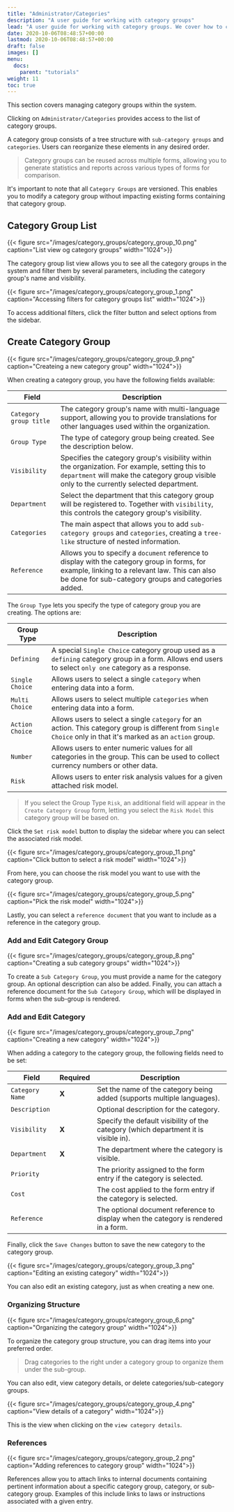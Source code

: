 ```yaml
---
title: "Administrator/Categories"
description: "A user guide for working with category groups"
lead: "A user guide for working with category groups. We cover how to create and modify category groups."
date: 2020-10-06T08:48:57+00:00
lastmod: 2020-10-06T08:48:57+00:00
draft: false
images: []
menu:
  docs:
    parent: "tutorials"
weight: 11
toc: true
---
```

This section covers managing category groups within the system.

Clicking on `Administrator/Categories` provides access to the list of category groups.

A category group consists of a tree structure with `sub-category groups` and `categories`. Users can reorganize these elements in any desired order.

> Category groups can be reused across multiple forms, allowing you to generate statistics and reports across various types of forms for comparison.

It's important to note that all `Category Groups` are versioned. This enables you to modify a category group without impacting existing forms containing that category group.

## Category Group List

{{< figure src="/images/category_groups/category_group_10.png" caption="List view og category groups" width="1024">}}

The category group list view allows you to see all the category groups in the system and filter them by several parameters, including the category group's name and visibility.

{{< figure src="/images/category_groups/category_group_1.png" caption="Accessing filters for category groups list" width="1024">}}

To access additional filters, click the filter button and select options from the sidebar.

## Create Category Group

{{< figure src="/images/category_groups/category_group_9.png" caption="Createing a new category group" width="1024">}}

When creating a category group, you have the following fields available:

| Field | Description |
| --- | --- | 
| `Category group title` | The category group's name with multi-language support, allowing you to provide translations for other languages used within the organization. |
| `Group Type` | The type of category group being created. See the description below. |
| `Visibility` | Specifies the category group's visibility within the organization. For example, setting this to `department` will make the category group visible only to the currently selected department.|
| `Department` | Select the department that this category group will be registered to. Together with `visibility`, this controls the category group's visibility. |
| `Categories` | The main aspect that allows you to add `sub-category groups` and `categories`, creating a `tree-like` structure of nested information. |
| `Reference` | Allows you to specify a `document` reference to display with the category group in forms, for example, linking to a relevant law. This can also be done for sub-category groups and categories added. |

The `Group Type` lets you specify the type of category group you are creating. The options are:

| Group Type | Description |
| --- | --- |
| `Defining` | A special `Single Choice` category group used as a `defining` category group in a form. Allows end users to select `only one` category as a response. |
| `Single Choice` | Allows users to select a single `category` when entering data into a form. |
| `Multi Choice` | Allows users to select multiple `categories` when entering data into a form. |
| `Action Choice` | Allows users to select a single `category` for an action. This category group is different from `Single Choice` only in that it's marked as an `action` group. |
| `Number` | Allows users to enter numeric values for all categories in the group. This can be used to collect currency numbers or other data. |
| `Risk` | Allows users to enter risk analysis values for a given attached risk model. |

> If you select the Group Type `Risk`, an additional field will appear in the `Create Category Group` form, letting you select the `Risk Model` this category group will be based on.

Click the `Set risk model` button to display the sidebar where you can select the associated risk model.

{{< figure src="/images/category_groups/category_group_11.png" caption="Click button to select a risk model" width="1024">}}

From here, you can choose the risk model you want to use with the category group.

{{< figure src="/images/category_groups/category_group_5.png" caption="Pick the risk model" width="1024">}}

Lastly, you can select a `reference document` that you want to include as a reference in the category group.

### Add and Edit Category Group

{{< figure src="/images/category_groups/category_group_8.png" caption="Creating a sub category groups" width="1024">}}

To create a `Sub Category Group`, you must provide a name for the category group. An optional description can also be added. Finally, you can attach a reference document for the `Sub Category Group`, which will be displayed in forms when the sub-group is rendered.

### Add and Edit Category

{{< figure src="/images/category_groups/category_group_7.png" caption="Creating a new category" width="1024">}}

When adding a category to the category group, the following fields need to be set:

| Field | Required | Description |
| --- | --- | --- |
| `Category Name` | **X** | Set the name of the category being added (supports multiple languages). |
| `Description` | | Optional description for the category. |
| `Visibility` | **X** | Specify the default visibility of the category (which department it is visible in). |
| `Department` | **X** | The department where the category is visible. |
| `Priority` | | The priority assigned to the form entry if the category is selected. |
| `Cost` | | The cost applied to the form entry if the category is selected. |
| `Reference` | | The optional document reference to display when the category is rendered in a form. |

Finally, click the `Save Changes` button to save the new category to the category group.

{{< figure src="/images/category_groups/category_group_3.png" caption="Editing an existing category" width="1024">}}

You can also edit an existing category, just as when creating a new one.

### Organizing Structure

{{< figure src="/images/category_groups/category_group_6.png" caption="Organizing the category group" width="1024">}}

To organize the category group structure, you can drag items into your preferred order.

> Drag categories to the right under a category group to organize them under the sub-group.

You can also edit, view category details, or delete categories/sub-category groups.

{{< figure src="/images/category_groups/category_group_4.png" caption="View details of a category" width="1024">}}

This is the view when clicking on the `view category details`.

### References

{{< figure src="/images/category_groups/category_group_2.png" caption="Adding references to category group" width="1024">}}

References allow you to attach links to internal documents containing pertinent information about a specific category group, category, or sub-category group. Examples of this include links to laws or instructions associated with a given entry.